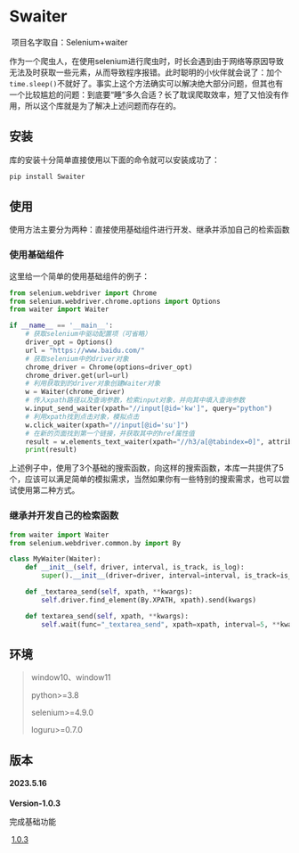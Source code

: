 # Swaiter

​	项目名字取自：Selenium+waiter

​	作为一个爬虫人，在使用selenium进行爬虫时，时长会遇到由于网络等原因导致无法及时获取一些元素，从而导致程序报错。此时聪明的小伙伴就会说了：加个`time.sleep()`不就好了。事实上这个方法确实可以解决绝大部分问题，但其也有一个比较尴尬的问题：到底要“睡”多久合适？长了耽误爬取效率，短了又怕没有作用，所以这个库就是为了解决上述问题而存在的。

## 安装

库的安装十分简单直接使用以下面的命令就可以安装成功了：

```bash
pip install Swaiter
```

## 使用

使用方法主要分为两种：直接使用基础组件进行开发、继承并添加自己的检索函数

### 使用基础组件

这里给一个简单的使用基础组件的例子：

```python
from selenium.webdriver import Chrome
from selenium.webdriver.chrome.options import Options
from waiter import Waiter

if __name__ == '__main__':
    # 获取selenium中驱动配置项（可省略）
    driver_opt = Options()
    url = "https://www.baidu.com/"
    # 获取selenium中的driver对象
    chrome_driver = Chrome(options=driver_opt)
    chrome_driver.get(url=url)
    # 利用获取到的driver对象创建Waiter对象
    w = Waiter(chrome_driver)
    # 传入xpath路径以及查询参数，检索input对象，并向其中填入查询参数
    w.input_send_waiter(xpath="//input[@id='kw']", query="python")
    # 利用xpath找到点击对象，模拟点击
    w.click_waiter(xpath="//input[@id='su']")
    # 在新的页面找到第一个链接，并获取其中的href属性值
    result = w.elements_text_waiter(xpath="//h3/a[@tabindex=0]", attribute="href")
    print(result)
```

​	上述例子中，使用了3个基础的搜索函数，向这样的搜索函数，本库一共提供了5个，应该可以满足简单的模拟需求，当然如果你有一些特别的搜索需求，也可以尝试使用第二种方式。

### 继承并开发自己的检索函数

```python
from waiter import Waiter
from selenium.webdriver.common.by import By

class MyWaiter(Waiter):
    def __init__(self, driver, interval, is_track, is_log):
        super().__init__(driver=driver, interval=interval, is_track=is_track, is_log=is_log)

    def _textarea_send(self, xpath, **kwargs):
        self.driver.find_element(By.XPATH, xpath).send(kwargs)

    def textarea_send(self, xpath, **kwargs):
        self.wait(func="_textarea_send", xpath=xpath, interval=5, **kwargs)
```

## 环境

> window10、window11
>
> python>=3.8
>
> selenium>=4.9.0
>
> loguru>=0.7.0

## 版本

#### 2023.5.16

**Version-1.0.3**

完成基础功能

​	[1.0.3](https://pypi.org/manage/project/Swaiter/release/1.0.3/)

